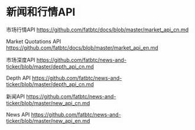# 新闻和行情API

市场行情API
https://github.com/fatbtc/docs/blob/master/market_api_cn.md


Market Quotations API
https://github.com/fatbtc/docs/blob/master/market_api_en.md


市场深度API
https://github.com/fatbtc/news-and-ticker/blob/master/depth_api_cn.md


Depth API
https://github.com/fatbtc/news-and-ticker/blob/master/depth_api_cn.md


新闻API
https://github.com/fatbtc/news-and-ticker/blob/master/new_api_cn.md


News API
https://github.com/fatbtc/news-and-ticker/blob/master/new_api_en.md
